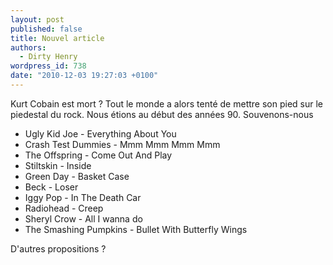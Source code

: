 ```yaml
---
layout: post
published: false
title: Nouvel article
authors:
  - Dirty Henry
wordpress_id: 738
date: "2010-12-03 19:27:03 +0100"
---
```


Kurt Cobain est mort ? Tout le monde a alors tenté de mettre son pied sur le
piedestal du rock. Nous étions au début des années 90. Souvenons-nous

- Ugly Kid Joe - Everything About You
- Crash Test Dummies - Mmm Mmm Mmm Mmm
- The Offspring - Come Out And Play
- Stiltskin - Inside
- Green Day - Basket Case
- Beck - Loser
- Iggy Pop - In The Death Car
- Radiohead - Creep
- Sheryl Crow - All I wanna do
- The Smashing Pumpkins - Bullet With Butterfly Wings

D'autres propositions ?
